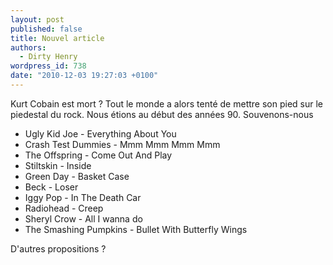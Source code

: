 ```yaml
---
layout: post
published: false
title: Nouvel article
authors:
  - Dirty Henry
wordpress_id: 738
date: "2010-12-03 19:27:03 +0100"
---
```


Kurt Cobain est mort ? Tout le monde a alors tenté de mettre son pied sur le
piedestal du rock. Nous étions au début des années 90. Souvenons-nous

- Ugly Kid Joe - Everything About You
- Crash Test Dummies - Mmm Mmm Mmm Mmm
- The Offspring - Come Out And Play
- Stiltskin - Inside
- Green Day - Basket Case
- Beck - Loser
- Iggy Pop - In The Death Car
- Radiohead - Creep
- Sheryl Crow - All I wanna do
- The Smashing Pumpkins - Bullet With Butterfly Wings

D'autres propositions ?
